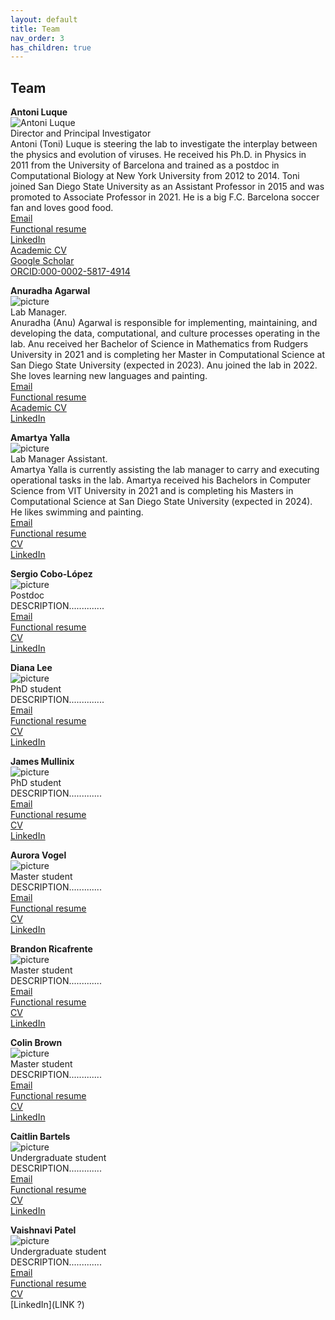 ```yaml
---
layout: default
title: Team
nav_order: 3
has_children: true 
---
```


## Team 

**Antoni Luque** \
![Antoni Luque](images/1_prof_luque.jpg) \
Director and Principal Investigator \
Antoni (Toni) Luque is steering the lab to investigate the interplay between the physics and evolution of viruses. He received his Ph.D. in Physics in 2011 from the University of Barcelona and trained as a postdoc in Computational Biology at New York University from 2012 to 2014. Toni joined San Diego State University as an Assistant Professor in 2015 and was promoted to Associate Professor in 2021. He is a big F.C. Barcelona soccer fan and loves good food. \
[Email](aluque@sdsu.edu) \
[Functional resume](link?) \
[LinkedIn](https://www.linkedin.com/in/antoni-luque-phd/) \
[Academic CV](link?) \
[Google Scholar](https://scholar.google.com/citations?user=ytvnI68AAAAJ&hl=en) \
[ORCID:000-0002-5817-4914](https://orcid.org/0000-0002-5817-4914) 

**Anuradha Agarwal** \
![picture](https://github.com/luquelab/website/blob/github-pages/visuals/Team%20Members/Anu_Agarwal.jpg) \
Lab Manager. \
Anuradha (Anu) Agarwal is responsible for implementing, maintaining, and developing the data, computational, and culture processes operating in the lab. Anu received her Bachelor of Science in Mathematics from Rudgers University in 2021 and is completing her Master in Computational Science at San Diego State University (expected in 2023). Anu joined the lab in 2022. She loves learning new languages and painting. \
[Email](aagarwal3258@sdsu.edu) \
[Functional resume](link?) \
[Academic CV](link?) \
[LinkedIn](https://www.linkedin.com/in/anuradhagarwal/) 

**Amartya Yalla** \
![picture](https://github.com/luquelab/website/blob/github-pages/visuals/Team%20Members/Amartya.jpg) \
Lab Manager Assistant. \
Amartya Yalla is currently assisting the lab manager to carry and executing operational tasks in the lab. Amartya received his Bachelors in Computer Science from VIT University in 2021 and is completing his Masters in Computational Science at San Diego State University (expected in 2024). He likes swimming and painting. \
[Email](ayalla8921@sdsu.edu) \
[Functional resume](link?) \
[CV](link?) \
[LinkedIn](https://www.linkedin.com/in/amartya-yalla/) 

**Sergio Cobo-López** \
![picture](https://github.com/luquelab/website/blob/github-pages/visuals/Team%20Members/Sergio%20Cobo-L%C3%B3pez.jpg) \
Postdoc \
DESCRIPTION..............\
[Email](scobolopez@sdsu.edu) \
[Functional resume](link?) \
[CV](link?) \
[LinkedIn](https://www.linkedin.com/in/sergio-cobo-l%C3%B3pez-8706b2b9/?locale=en_US)

**Diana Lee** \
![picture](https://github.com/luquelab/website/blob/github-pages/visuals/Team%20Members/Diana_Lee.jpg) \
PhD student \
DESCRIPTION..............\
[Email](lee9@rohan.sdsu.edu) \
[Functional resume](link?) \
[CV](link?) \
[LinkedIn](https://www.linkedin.com/in/diana-lee-98198a35/)

**James Mullinix** \
![picture](https://github.com/luquelab/website/blob/github-pages/visuals/Team%20Members/James%20Mullinix.png) \
PhD student \
DESCRIPTION.............\
[Email](jmullinix@mail.sdsu.edu) \
[Functional resume](link?) \
[CV](link?) \
[LinkedIn](https://www.linkedin.com/in/jamesmullinix/)

**Aurora Vogel** \
![picture](https://github.com/luquelab/website/blob/github-pages/visuals/Team%20Members/Aurora%20Vogel.jpg) \
Master student \
DESCRIPTION.............\
[Email](......) \
[Functional resume](link?) \
[CV](link?) \
[LinkedIn](https://www.linkedin.com/in/aurora-vogel-7b7186196/)

**Brandon Ricafrente** \
![picture](https://github.com/luquelab/website/blob/github-pages/visuals/Team%20Members/Brandon%20Ricafrente.jpg) \
Master student \
DESCRIPTION.............\
[Email](......) \
[Functional resume](link?) \
[CV](link?) \
[LinkedIn](LINK?)

**Colin Brown** \
![picture](https://github.com/luquelab/website/blob/github-pages/visuals/Team%20Members/Colin_Brown.jpg) \
Master student \
DESCRIPTION.............\
[Email](......) \
[Functional resume](link?) \
[CV](link?) \
[LinkedIn](https://www.linkedin.com/in/colin-travis-brown/)

**Caitlin Bartels** \
![picture](https://github.com/luquelab/website/blob/github-pages/visuals/Team%20Members/Caitlin_bartels.jpg) \
Undergraduate student \
DESCRIPTION.............\
[Email](......) \
[Functional resume](link?) \
[CV](link?) \
[LinkedIn](https://www.linkedin.com/in/caitlin-bartels-a384891aa?original_referer=)

**Vaishnavi Patel** \
![picture](https://github.com/luquelab/website/blob/github-pages/visuals/Team%20Members/Vaishnavi%20Patel.jpg) \
Undergraduate student \
DESCRIPTION.............\
[Email](......) \
[Functional resume](link?) \
[CV](link?) \
[LinkedIn](LINK ?)









